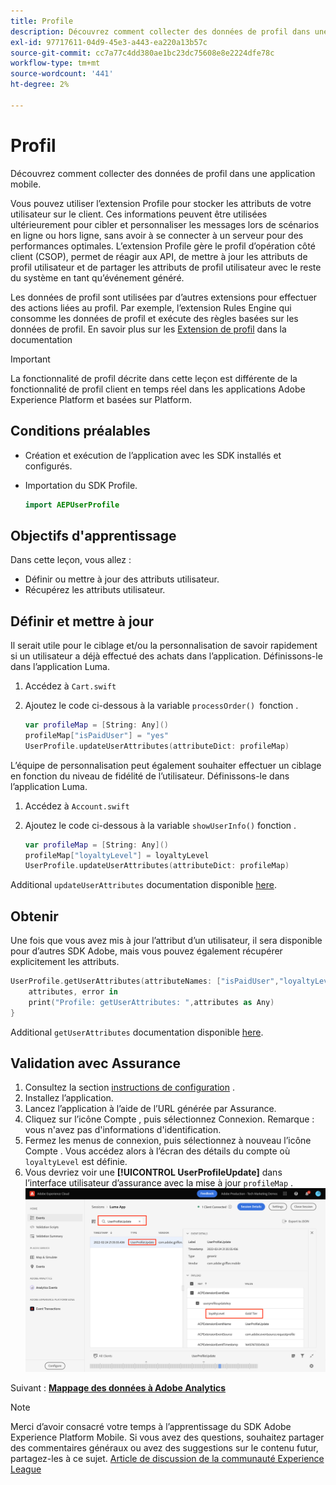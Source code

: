 ```yaml
---
title: Profile
description: Découvrez comment collecter des données de profil dans une application mobile.
exl-id: 97717611-04d9-45e3-a443-ea220a13b57c
source-git-commit: cc7a77c4dd380ae1bc23dc75608e8e2224dfe78c
workflow-type: tm+mt
source-wordcount: '441'
ht-degree: 2%

---
```


# Profil

Découvrez comment collecter des données de profil dans une application mobile.

Vous pouvez utiliser l’extension Profile pour stocker les attributs de votre utilisateur sur le client. Ces informations peuvent être utilisées ultérieurement pour cibler et personnaliser les messages lors de scénarios en ligne ou hors ligne, sans avoir à se connecter à un serveur pour des performances optimales. L’extension Profile gère le profil d’opération côté client (CSOP), permet de réagir aux API, de mettre à jour les attributs de profil utilisateur et de partager les attributs de profil utilisateur avec le reste du système en tant qu’événement généré.

Les données de profil sont utilisées par d’autres extensions pour effectuer des actions liées au profil. Par exemple, l’extension Rules Engine qui consomme les données de profil et exécute des règles basées sur les données de profil. En savoir plus sur les [Extension de profil](https://aep-sdks.gitbook.io/docs/foundation-extensions/profile) dans la documentation

>[!IMPORTANT]
>
>La fonctionnalité de profil décrite dans cette leçon est différente de la fonctionnalité de profil client en temps réel dans les applications Adobe Experience Platform et basées sur Platform.


## Conditions préalables

* Création et exécution de l’application avec les SDK installés et configurés.
* Importation du SDK Profile.

   ```swift
   import AEPUserProfile
   ```

## Objectifs d&#39;apprentissage

Dans cette leçon, vous allez :

* Définir ou mettre à jour des attributs utilisateur.
* Récupérez les attributs utilisateur.


## Définir et mettre à jour

Il serait utile pour le ciblage et/ou la personnalisation de savoir rapidement si un utilisateur a déjà effectué des achats dans l’application. Définissons-le dans l’application Luma.

1. Accédez à `Cart.swift`

1. Ajoutez le code ci-dessous à la variable `processOrder() `fonction .

   ```swift
   var profileMap = [String: Any]()
   profileMap["isPaidUser"] = "yes"
   UserProfile.updateUserAttributes(attributeDict: profileMap)
   ```

L’équipe de personnalisation peut également souhaiter effectuer un ciblage en fonction du niveau de fidélité de l’utilisateur. Définissons-le dans l’application Luma.

1. Accédez à `Account.swift`

1. Ajoutez le code ci-dessous à la variable `showUserInfo()` fonction .

   ```swift
   var profileMap = [String: Any]()
   profileMap["loyaltyLevel"] = loyaltyLevel
   UserProfile.updateUserAttributes(attributeDict: profileMap)
   ```

Additional `updateUserAttributes` documentation disponible [here](https://aep-sdks.gitbook.io/docs/foundation-extensions/profile/profile-api-references#update-user-attributes).

## Obtenir

Une fois que vous avez mis à jour l’attribut d’un utilisateur, il sera disponible pour d’autres SDK Adobe, mais vous pouvez également récupérer explicitement les attributs.

```swift
UserProfile.getUserAttributes(attributeNames: ["isPaidUser","loyaltyLevel"]){
    attributes, error in
    print("Profile: getUserAttributes: ",attributes as Any)
}
```

Additional `getUserAttributes` documentation disponible [here](https://aep-sdks.gitbook.io/docs/foundation-extensions/profile/profile-api-references#get-user-attributes).

## Validation avec Assurance

1. Consultez la section [instructions de configuration](assurance.md) .
1. Installez l’application.
1. Lancez l’application à l’aide de l’URL générée par Assurance.
1. Cliquez sur l’icône Compte , puis sélectionnez Connexion. Remarque : vous n&#39;avez pas d&#39;informations d&#39;identification.
1. Fermez les menus de connexion, puis sélectionnez à nouveau l’icône Compte . Vous accédez alors à l’écran des détails du compte où `loyaltyLevel` est définie.
1. Vous devriez voir une **[!UICONTROL UserProfileUpdate]** dans l’interface utilisateur d’assurance avec la mise à jour `profileMap` .
   ![valider le profil](assets/mobile-profile-validate.png)

Suivant : **[Mappage des données à Adobe Analytics](analytics.md)**

>[!NOTE]
>
>Merci d’avoir consacré votre temps à l’apprentissage du SDK Adobe Experience Platform Mobile. Si vous avez des questions, souhaitez partager des commentaires généraux ou avez des suggestions sur le contenu futur, partagez-les à ce sujet. [Article de discussion de la communauté Experience League](https://experienceleaguecommunities.adobe.com/t5/adobe-experience-platform-launch/tutorial-discussion-implement-adobe-experience-cloud-in-mobile/td-p/443796)
